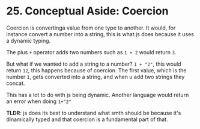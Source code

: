 # 25. Conceptual Aside: Coercion

Coercion is convertinga value from one type to another. It would, for instance convert a number into a string, this is what js does because it uses a dynamic typing.

The plus `+` operator adds two numbers such as `1 + 2` would return `3`.

But what if we wanted to add a string to a number? `1 + "2"`, this would return `12`, this happens because of coercion. The first value, which is the number `1`, gets converted into a string, and when u add two strings they concat.

This has a lot to do with js being dynamic. Another language would return an error when doing `1+"2"`

**TLDR**: js does its best to understand what smth should be because it's dinamically typed and that coercion is a fundamental part of that.
